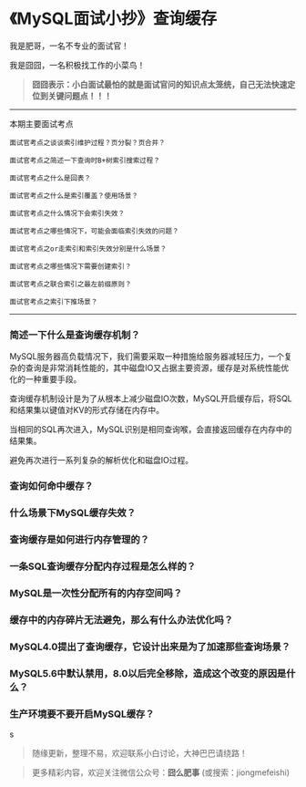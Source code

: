 # 《MySQL面试小抄》查询缓存

我是肥哥，一名不专业的面试官！

我是囧囧，一名积极找工作的小菜鸟！

> **囧囧表示：小白面试最怕的就是面试官问的知识点太笼统，自己无法快速定位到关键问题点！！！**

----



本期主要面试考点

```
面试官考点之谈谈索引维护过程？页分裂？页合并？
```

```
面试官考点之简述一下查询时B+树索引搜索过程？
```

```
面试官考点之什么是回表？
```

```
面试官考点之什么是索引覆盖？使用场景？
```

```
面试官考点之什么情况下会索引失效？
```

```
面试官考点之哪些情况下，可能会面临索引失效的问题？
```

```
面试官考点之or走索引和索引失效分别是什么场景？
```

```
面试官考点之哪些情况下需要创建索引？
```

```
面试官考点之联合索引之最左前缀原则？
```

```
面试官考点之索引下推场景？
```



---



### 简述一下什么是查询缓存机制？

 MySQL服务器高负载情况下，我们需要采取一种措施给服务器减轻压力，一个复杂的查询是非常消耗性能的，其中磁盘IO又占据主要资源，缓存是对系统性能优化的一种重要手段。

查询缓存机制设计是为了从根本上减少磁盘IO次数，MySQL开启缓存后，将SQL和结果集以键值对KV的形式存储在内存中。

当相同的SQL再次进入，MySQL识别是相同查询喉，会直接返回缓存在内存中的结果集。

避免再次进行一系列复杂的解析优化和磁盘IO过程。

### 查询如何命中缓存？



### 什么场景下MySQL缓存失效？



### 查询缓存是如何进行内存管理的？



### 一条SQL查询缓存分配内存过程是怎么样的？



### MySQL是一次性分配所有的内存空间吗？



### 缓存中的内存碎片无法避免，那么有什么办法优化吗？



### MySQL4.0提出了查询缓存，它设计出来是为了加速那些查询场景？



### MySQL5.6中默认禁用，8.0以后完全移除，造成这个改变的原因是什么？



### 生产环境要不要开启MySQL缓存？

s









> 随缘更新，整理不易，欢迎联系小白讨论，大神巴巴请绕路！

> 更多精彩内容，欢迎关注微信公众号：**囧么肥事** (或搜索：jiongmefeishi)











































